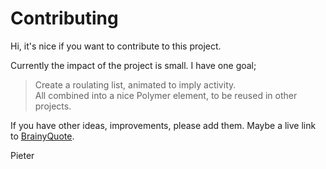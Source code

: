 # Contributing

Hi, it's nice if you want to contribute to this project.  

Currently the impact of the project is small. I have one goal;

> Create a roulating list, animated to imply activity.  
> All combined into a nice Polymer element, to be reused in other projects.  

If you have other ideas, improvements, please add them. Maybe a live link to [BrainyQuote](https://www.brainyquote.com/).  

Pieter
